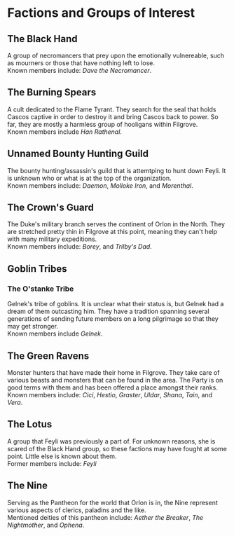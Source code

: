 # Factions and Groups of Interest

## The Black Hand 

A group of necromancers that prey upon the emotionally vulnereable, such as mourners or those that have nothing left to lose. <br>
Known members include: *Dave the Necromancer*. 

## The Burning Spears 

A cult dedicated to the Flame Tyrant. They search for the seal that holds Cascos captive in order to destroy it and bring Cascos back to power. So far, they are mostly a harmless group of hooligans within Filgrove. <br>
Known members include *Han Rathenal*.

## Unnamed Bounty Hunting Guild 

The bounty hunting/assassin's guild that is attemtping to hunt down Feyli. It is unknown who or what is at the top of the organization. <br>
Known members include: *Daemon*, *Molloke Iron*, and *Morenthal*.

## The Crown's Guard 

The Duke's military branch serves the continent of Orlon in the North. They are stretched pretty thin in Filgrove at this point, meaning they can't help with many military expeditions. <br>
Known members include: *Borey*, and *Trilby's Dad*.

## Goblin Tribes

### The O'stanke Tribe 

Gelnek's tribe of goblins. It is unclear what their status is, but Gelnek had a dream of them outcasting him. They have a tradition spanning several generations of sending future members on a long pilgrimage so that they may get stronger. <br>
Known members include *Gelnek*.

## The Green Ravens 

Monster hunters that have made their home in Filgrove. They take care of various beasts and monsters that can be found in the area. The Party is on good terms with them and has been offered a place amongst their ranks. <br>
Known members include: *Cici*, *Hestio*, *Graster*, *Uldar*, *Shana*, *Tain*, and *Vera*.

## The Lotus 

A group that Feyli was previously a part of. For unknown reasons, she is scared of the Black Hand group, so these factions may have fought at some point. Little else is known about them. <br>
Former members include: *Feyli*

## The Nine 

Serving as the Pantheon for the world that Orlon is in, the Nine represent various aspects of clerics, paladins and the like. <br>
Mentioned deities of this pantheon include: *Aether the Breaker*, *The Nightmother*, and *Ophena*.


